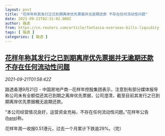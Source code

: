 ```yaml
---
layout: post
title: "花样年称其发行之已到期离岸优先票据并无逾期还款 不存在任何流动性问题"
date: 2021-09-21T02:31:02.000Z
author: 路透
from: https://cn.reuters.com/article/fantasia-overseas-bills-liquidity-0921-idCNKBS2GH043
tags: [ 路透 ]
categories: [ 路透 ]
---
```

<!--1632191462000-->
[花样年称其发行之已到期离岸优先票据并无逾期还款 不存在任何流动性问题](https://cn.reuters.com/article/fantasia-overseas-bills-liquidity-0921-idCNKBS2GH043)
------

<div>
<div><i>2021-09-21T01:58:42Z</i></div><p>路透香港9月21日 - 中国房地产商--花样年控股集团表示，注意到有部分媒体报导称公司未有全额偿还其已到期之离岸优先票据，公司澄清，截至目前其发行之已到期离岸优先票据概无逾期还款。</p><p>“本公司经营情况良好，运营资金充裕，不存在任何流动性问题。”花样年公告(<a href="https://www1.hkexnews.hk/listedco/listconews/sehk/2021/0920/2021092001321_c.pdf">here</a>)称。</p><p>花样年周一收报0.51港元，过去一个月累计下跌逾29%。（完）</p>
</div>
